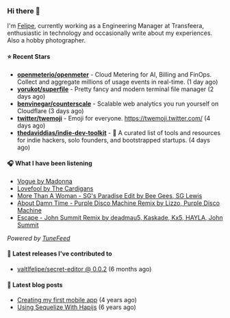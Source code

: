 ### Hi there 👋

I'm [Felipe](https://felipevm.com), currently working as a Engineering Manager at Transfeera, enthusiastic in technology and occasionally write about my experiences. Also a hobby photographer.

#### ⭐ Recent Stars
- **[openmeterio/openmeter](https://github.com/openmeterio/openmeter)** - Cloud Metering for AI, Billing and FinOps. Collect and aggregate millions of usage events in real-time. (1 day ago)
- **[yorukot/superfile](https://github.com/yorukot/superfile)** - Pretty fancy and modern terminal file manager (2 days ago)
- **[benvinegar/counterscale](https://github.com/benvinegar/counterscale)** - Scalable web analytics you run yourself on Cloudflare (3 days ago)
- **[twitter/twemoji](https://github.com/twitter/twemoji)** - Emoji for everyone. https://twemoji.twitter.com/ (4 days ago)
- **[thedaviddias/indie-dev-toolkit](https://github.com/thedaviddias/indie-dev-toolkit)** - 🚀 A curated list of tools and resources for indie hackers, solo founders, and bootstrapped startups. (4 days ago)

#### 🎧 What I have been listening
- [Vogue by Madonna](https://open.spotify.com/track/27QvYgBk0CHOVHthWnkuWt)
- [Lovefool by The Cardigans](https://open.spotify.com/track/7aQjPecQdIuNd1sz3KCDhD)
- [More Than A Woman - SG&#39;s Paradise Edit by Bee Gees, SG Lewis](https://open.spotify.com/track/0L3XCv9i9IHs8cJEVhsJ3J)
- [About Damn Time - Purple Disco Machine Remix by Lizzo, Purple Disco Machine](https://open.spotify.com/track/4WIaDYUIlXsHi4yMF596aI)
- [Escape - John Summit Remix by deadmau5, Kaskade, Kx5, HAYLA, John Summit](https://open.spotify.com/track/68lTEhMEx4MxDCJypT6bXE)

_Powered by [TuneFeed](https://tunefeed.app?ref=valtlfelipe-gh-profile)_ 

#### 🚀 Latest releases I've contributed to


- [valtlfelipe/secret-editor @ 0.0.2](https://github.com/valtlfelipe/secret-editor/releases/tag/0.0.2) (6 months ago)

#### 📄 Latest blog posts
- [Creating my first mobile app](https://felipevm.com/posts/creating-my-first-mobile-app/) (4 years ago)
- [Using Sequelize With Hapijs](https://felipevm.com/posts/using-sequelize-with-hapijs/) (6 years ago)
